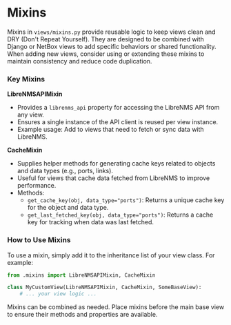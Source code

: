 # Mixins

Mixins in `views/mixins.py` provide reusable logic to keep views clean and DRY (Don't Repeat Yourself). They are designed to be combined with Django or NetBox views to add specific behaviors or shared functionality. When adding new views, consider using or extending these mixins to maintain consistency and reduce code duplication.

### Key Mixins

**LibreNMSAPIMixin**

  - Provides a `librenms_api` property for accessing the LibreNMS API from any view.
  - Ensures a single instance of the API client is reused per view instance.
  - Example usage: Add to views that need to fetch or sync data with LibreNMS.

**CacheMixin**

  - Supplies helper methods for generating cache keys related to objects and data types (e.g., ports, links).
  - Useful for views that cache data fetched from LibreNMS to improve performance.
  - Methods:
    - `get_cache_key(obj, data_type="ports")`: Returns a unique cache key for the object and data type.
    - `get_last_fetched_key(obj, data_type="ports")`: Returns a cache key for tracking when data was last fetched.

### How to Use Mixins

To use a mixin, simply add it to the inheritance list of your view class. For example:

```python
from .mixins import LibreNMSAPIMixin, CacheMixin

class MyCustomView(LibreNMSAPIMixin, CacheMixin, SomeBaseView):
    # ... your view logic ...
```

Mixins can be combined as needed. Place mixins before the main base view to ensure their methods and properties are available.

